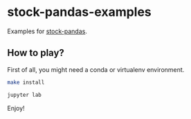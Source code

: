 # stock-pandas-examples

Examples for [stock-pandas](https://github.com/kaelzhang/stock-pandas).

## How to play?

First of all, you might need a conda or virtualenv environment.

```sh
make install

jupyter lab
```

Enjoy!
